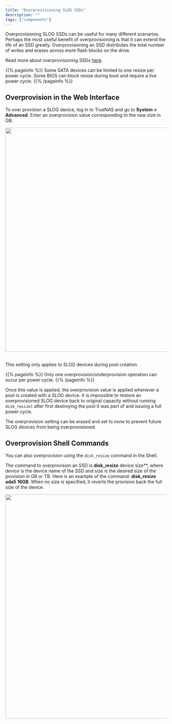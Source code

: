 ```yaml
---
title: "Overprovisioning SLOG SSDs"
description: ""
tags: ["components"]
---
```


Overprovisioning SLOG SSDs can be useful for many different scenarios.
Perhaps the most useful benefit of overprovisioning is that it can extend the life of an SSD greatly.
Overprovisioning an SSD distributes the total number of writes and erases across more flash blocks on the drive. 

Read more about overprovisioning SSDs [here](https://www.seagate.com/tech-insights/ssd-over-provisioning-benefits-master-ti/).

{{% pageinfo %}}
Some SATA devices can be limited to one resize per power cycle.
Some BIOS can block resize during boot and require a live power cycle.
{{% /pageinfo %}}

## Overprovision in the Web Interface

To over provision a SLOG device, log in to TrueNAS and go to **System > Advanced**.
Enter an overprovision value corresponding to the new size in GB.

<img src="/images/TN-12.0-slog-overprovision.png" width='700px'>
<br><br>

This setting only applies to SLOG devices during pool creation.

{{% pageinfo %}}
Only one overprovision/underprovision operation can occur per power cycle.
{{% /pageinfo %}}

Once this value is applied, the overprovision value is applied whenever a pool is created with a SLOG device.
It is impossible to restore an overprovisioned SLOG device back to original capacity without running `disk_resizel` after first destroying the pool it was part of and issuing a full power cycle.

The overprovision setting can be erased and set to *none* to prevent future SLOG devices from being overprovisioned.

## Overprovision Shell Commands

You can also overprovision using the `disk_resize` command in the Shell.

The command to overprovision an SSD is **disk_resize** device size**, where *device* is the device name of the SSD and size is the desired size of the provision in GB or TB. Here is an example of the command: **disk_resize ada5 16GB**. When no size is specified, it reverts the provision back the full size of the device.

<img src="/images/shell-disk-resize.png" width='700px'>
